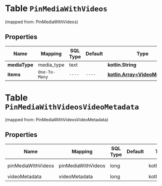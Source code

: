 
# Table `PinMediaWithVideos`
(mapped from: PinMediaWithVideos)

## Properties
Name | Mapping | SQL Type | Default | Type | Description | Notes
---- | ------- | -------- | ------- | ---- | ----------- | -----
**mediaType** | media_type | text |  | **kotlin.String** |  |  [optional]
**items** | `One-To-Many` | `----` | `----`  | [**kotlin.Array&lt;VideoMetadata&gt;**](VideoMetadata.md) |  |  [optional]



# **Table `PinMediaWithVideosVideoMetadata`**
(mapped from: PinMediaWithVideosVideoMetadata)

## Properties
Name | Mapping | SQL Type | Default | Type | Description | Notes
---- | ------- | -------- | ------- | ---- | ----------- | -----
pinMediaWithVideos | pinMediaWithVideos | long | | kotlin.Long | Primary Key | *one*
videoMetadata | videoMetadata | long | | kotlin.Long | Foreign Key | *many*



